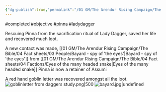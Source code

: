 ```yaml
---
{"dg-publish":true,"permalink":"/01 GM/The Arendur Rising Campaign/The Shadow Company/Bible/Player Vault/Missions/Completed Objective - Rescue Pinna/","title":"Completed Objective - Rescue Pinna"}
---
```


#completed #objective #pinna #ladydagger

Rescuing Pinna from the sacrification ritual of Lady Dagger, saved her life and recovered much loot.

A new contact was made, [[01 GM/The Arendur Rising Campaign/The Bible/04 Fact sheets/03 People/Bayard - spy of  'the eyes'\|Bayard - spy of  'the eyes']] from  [[01 GM/The Arendur Rising Campaign/The Bible/04 Fact sheets/04 Factions/Eyes of the many headed snake\|Eyes of the many headed snake]]
Pinna is now a retainer of Assumi

A red hand goblin letter was recovered amongst all the loot.
![goblinletter from daggers study.png|500](/img/user/10%20Attachments/goblinletter%20from%20daggers%20study.png)
![bayard.jpg|undefined](/img/user/10%20Attachments/bayard.jpg)